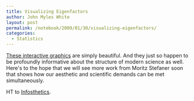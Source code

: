 ```yaml
---
title: Visualizing Eigenfactors
author: John Myles White
layout: post
permalink: /notebook/2009/01/30/visualizing-eigenfactors/
categories:
  - Statistics
---
```


[These interactive graphics](http://well-formed.eigenfactor.org/index.html) are simply beautiful. And they just so happen to be profoundly informative about the structure of modern science as well. Here's to the hope that we will see more work from Moritz Stefaner soon that shows how our aesthetic and scientific demands can be met simultaneously.

HT to [Infosthetics](http://infosthetics.com).
